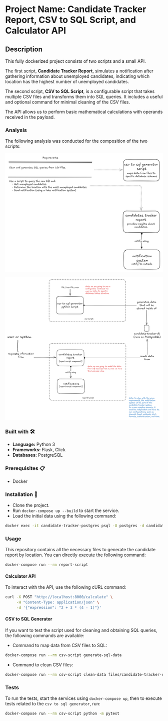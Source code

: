 # Project Name: Candidate Tracker Report, CSV to SQL Script, and Calculator API

## Description

This fully dockerized project consists of two scripts and a small API.

The first script, **Candidate Tracker Report**, simulates a notification after gathering information about unemployed candidates, indicating which location has the highest number of unemployed candidates.

The second script, **CSV to SQL Script**, is a configurable script that takes multiple CSV files and transforms them into SQL queries. It includes a useful and optional command for minimal cleaning of the CSV files.

The API allows us to perform basic mathematical calculations with operands received in the payload.

### Analysis

The following analysis was conducted for the composition of the two scripts:

![context diagram](./context-diagram.png)

![container diagram](./container-diagram.png)

### Built with 🛠️

- **Language:** Python 3
- **Frameworks:** Flask, Click
- **Databases:** PostgreSQL

### Prerequisites 📋

- Docker

### Installation 🔧

- Clone the project.
- Run `docker-compose up --build` to start the service.
- Load the initial data using the following command:

```sh
docker exec -it candidate-tracker-postgres psql -U postgres -d candidate-tracker-db -f /data/inserts.sql
```

### Usage

This repository contains all the necessary files to generate the candidate report by location. You can directly execute the following command:

```sh
docker-compose run --rm report-script
```

#### Calculator API

To interact with the API, use the following cURL command:

```sh
curl -X POST "http://localhost:8000/calculate" \
     -H "Content-Type: application/json" \
     -d '{"expression": "2 + 3 * (4 - 1)"}'
```

#### CSV to SQL Generator

If you want to test the script used for cleaning and obtaining SQL queries, the following commands are available:

- Command to map data from CSV files to SQL:

```sh
docker-compose run --rm csv-script generate-sql-data
```

- Command to clean CSV files:

```sh
docker-compose run --rm csv-script clean-data files/candidate-tracker-db/original/ files/candidate-tracker-db/cleaned/
```

### Tests

To run the tests, start the services using `docker-compose up`, then to execute tests related to the `csv to sql generator`, run:

```sh
docker-compose run --rm csv-script python -m pytest
```
